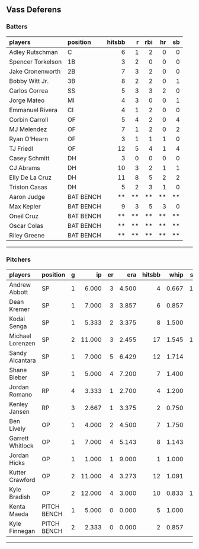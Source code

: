 ## Vass Deferens

### Batters

 
|players           |position  | hitsbb|  r| rbi| hr| sb| 
|:-----------------|:---------|------:|--:|---:|--:|--:| 
|Adley Rutschman   |C         |      6|  1|   2|  0|  0| 
|Spencer Torkelson |1B        |      3|  2|   0|  0|  0| 
|Jake Cronenworth  |2B        |      7|  3|   2|  0|  0| 
|Bobby Witt Jr.    |3B        |      8|  2|   2|  0|  1| 
|Carlos Correa     |SS        |      5|  3|   3|  2|  0| 
|Jorge Mateo       |MI        |      4|  3|   0|  0|  1| 
|Emmanuel Rivera   |CI        |      4|  1|   2|  0|  0| 
|Corbin Carroll    |OF        |      5|  4|   2|  0|  4| 
|MJ Melendez       |OF        |      7|  1|   2|  0|  2| 
|Ryan O'Hearn      |OF        |      3|  1|   1|  1|  0| 
|TJ Friedl         |OF        |     12|  5|   4|  1|  4| 
|Casey Schmitt     |DH        |      3|  0|   0|  0|  0| 
|CJ Abrams         |DH        |     10|  3|   2|  1|  1| 
|Elly De La Cruz   |DH        |     11|  8|   5|  2|  2| 
|Triston Casas     |DH        |      5|  2|   3|  1|  0| 
|Aaron Judge       |BAT BENCH |     **| **|  **| **| **| 
|Max Kepler        |BAT BENCH |      9|  3|   5|  3|  0| 
|Oneil Cruz        |BAT BENCH |     **| **|  **| **| **| 
|Oscar Colas       |BAT BENCH |     **| **|  **| **| **| 
|Riley Greene      |BAT BENCH |     **| **|  **| **| **| 


* * *

### Pitchers

 
|players          |position    |  g|     ip| er|   era| hitsbb|  whip| so|  w| sv| 
|:----------------|:-----------|--:|------:|--:|-----:|------:|-----:|--:|--:|--:| 
|Andrew Abbott    |SP          |  1|  6.000|  3| 4.500|      4| 0.667| 10|  0|  0| 
|Dean Kremer      |SP          |  1|  7.000|  3| 3.857|      6| 0.857|  5|  0|  0| 
|Kodai Senga      |SP          |  1|  5.333|  2| 3.375|      8| 1.500|  6|  0|  0| 
|Michael Lorenzen |SP          |  2| 11.000|  3| 2.455|     17| 1.545| 11|  0|  0| 
|Sandy Alcantara  |SP          |  1|  7.000|  5| 6.429|     12| 1.714|  6|  0|  0| 
|Shane Bieber     |SP          |  1|  5.000|  4| 7.200|      7| 1.400|  8|  0|  0| 
|Jordan Romano    |RP          |  4|  3.333|  1| 2.700|      4| 1.200|  3|  0|  3| 
|Kenley Jansen    |RP          |  3|  2.667|  1| 3.375|      2| 0.750|  3|  0|  1| 
|Ben Lively       |OP          |  1|  4.000|  2| 4.500|      7| 1.750|  4|  0|  0| 
|Garrett Whitlock |OP          |  1|  7.000|  4| 5.143|      8| 1.143|  6|  0|  0| 
|Jordan Hicks     |OP          |  1|  1.000|  1| 9.000|      1| 1.000|  2|  0|  1| 
|Kutter Crawford  |OP          |  2| 11.000|  4| 3.273|     12| 1.091|  9|  1|  0| 
|Kyle Bradish     |OP          |  2| 12.000|  4| 3.000|     10| 0.833| 15|  2|  0| 
|Kenta Maeda      |PITCH BENCH |  1|  5.000|  0| 0.000|      5| 1.000|  8|  1|  0| 
|Kyle Finnegan    |PITCH BENCH |  2|  2.333|  0| 0.000|      2| 0.857|  2|  0|  0| 


* * *


